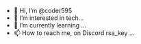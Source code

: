 - 👋 Hi, I’m @coder595
- 👀 I’m interested in tech...
- 🌱 I’m currently learning ...
- 📫 How to reach me, on Discord rsa_key ...

<!---
coder595/coder595 is a ✨ special ✨ repository because its `README.md` (this file) appears on your GitHub profile.
You can click the Preview link to take a look at your changes.
--->
